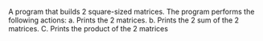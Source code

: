 A program that builds 2 square-sized matrices.
The program performs the following actions:
a. Prints the 2 matrices.
b. Prints the 2 sum of the 2 matrices.
C. Prints the product of the 2 matrices
